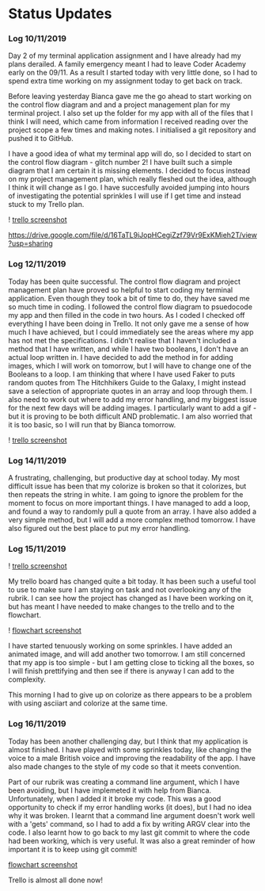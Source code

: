 # Status Updates

### **Log 10/11/2019**

Day 2 of my terminal application assignment and I have already had my plans derailed. A family emergency meant I had to leave Coder Academy early on the 09/11. As a result I started today with very little done, so I had to spend extra time working on my assignment today to get back on track.

Before leaving yesterday Bianca gave me the go ahead to start working on the control flow diagram and and a project management plan for my terminal project. I also set up the folder for my app with all of the files that I think I will need, which came from information I received reading over the project scope a few times and making notes. I initialised a git repository and pushed it to GitHub.

I have a good idea of what my terminal app will do, so I decided to start on the control flow diagram - glitch number 2! I have built such a simple diagram that I am certain it is missing elements. I decided to focus instead on my project management plan, which really fleshed out the idea, although I think it will change as I go. I have succesfully avoided jumping into hours of investigating the potential sprinkles I will use if I get time and instead stuck to my Trello plan. 

! [trello screenshot](screenshots/First_trello.png)

https://drive.google.com/file/d/16TaTL9iJopHCegiZzf79Vr9ExKMieh2T/view?usp=sharing


### **Log 12/11/2019**

Today has been quite successful. The control flow diagram and project management plan have proved so helpful to start coding my terminal application. Even though they took a bit of time to do, they have saved me so much time in coding. I followed the control flow diagram to psuedocode my app and then filled in the code in two hours. As I coded I checked off everything I have been doing in Trello. It not only gave me a sense of how much I have achieved, but I could immediately see the areas where my app has not met the specifications. I didn't realise that I haven't included a method that I have written, and while I have two booleans, I don't have an actual loop written in. I have decided to add the method in for adding images, which I will work on tomorrow, but I will have to change one of the Booleans to a loop. I am thinking that where I have used Faker to puts random quotes from The Hitchhikers Guide to the Galaxy, I might instead save a selection of appropriate quotes in an array and loop through them. I also need to work out where to add my error handling, and my biggest issue for the next few days will be adding images. I particularly want to add a gif - but it is proving to be both difficult AND problematic. I am also worried that it is too basic, so I will run that by Bianca tomorrow. 

! [trello screenshot](screenshots/trello2.png)

### **Log 14/11/2019**

A frustrating, challenging, but productive day at school today. My most difficult issue has been that my colorize is broken so that it colorizes, but then repeats the string in white. I am going to ignore the problem for the moment to focus on more important things. I have managed to add a loop, and found a way to randomly pull a quote from an array. I have also added a very simple method, but I will add a more complex method tomorrow. I have also figured out the best place to put my error handling.  

### **Log 15/11/2019**

! [trello screenshot](screenshots/trello_15_Nov.png)

My trello board has changed quite a bit today. It has been such a useful tool to use to make sure I am staying on task and not overlooking any of the rubrik. I can see how the project has changed as I have been working on it, but has meant I have needed to make changes to the trello and to the flowchart. 

! [flowchart screenshot](screenshots/flow_chart_15_Nov.png)

I have started tenuously working on some sprinkles. I have added an animated image, and will add another two tomorrow. I am still concerned that my app is too simple - but I am getting close to ticking all the boxes, so I will finish prettifying and then see if there is anyway I can add to the complexity. 

This morning I had to give up on colorize as there appears to be a problem with using asciiart and colorize at the same time. 

### **Log 16/11/2019**

Today has been another challenging day, but I think that my application is almost finished. I have played with some sprinkles today, like changing the voice to a male British voice and improving the readability of the app. I have also made changes to the style of my code so that it meets convention.

Part of our rubrik was creating a command line argument, which I have been avoiding, but I have implemeted it with help from Bianca. Unfortunately, when I added it it broke my code. This was a good opportunity to check if my error handling works (it does), but I had no idea why it was broken. I learnt that a command line argument doesn't work well with a 'gets' command, so I had to add a fix by writing ARGV clear into the code. I also learnt how to go back to my last git commit to where the code had been working, which is very useful. It was also a great reminder of how important it is to keep using git commit!

[flowchart screenshot](screenshots/flow_chart_16_Nov.png)

Trello is almost all done now!
